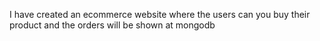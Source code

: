 I have created an ecommerce website where the users can you buy their product and the orders will be shown at mongodb
